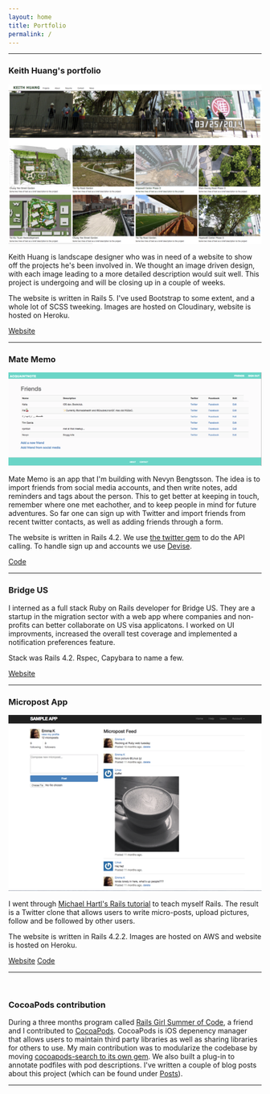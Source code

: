 ```yaml
---
layout: home
title: Portfolio
permalink: /
---
```


---

### Keith Huang's portfolio

<img src="/assets/images/keith_screenshot.png" alt="Keith Screenshot">

Keith Huang is landscape designer who was in need of a website to show off the projects he's been involved in. We thought an image driven design, with each image leading to a more detailed description would suit well. This project is undergoing and will be closing up in a couple of weeks.

The website is written in Rails 5. I've used Bootstrap to some extent, and a whole lot of SCSS tweeking. Images are hosted on Cloudinary, website is hosted on Heroku.

[Website](https://guarded-depths-52048.herokuapp.com/)

---

### Mate Memo

<img src="/assets/images/matememo_screenshot.png" alt="MateMemo Screenshot">

Mate Memo is an app that I'm building with Nevyn Bengtsson. The idea is to import friends from social media accounts, and then write notes, add reminders and tags about the person. This to get better at keeping in touch, remember where one met eachother, and to keep people in mind for future adventures. So far one can sign up with Twitter and import friends from recent twitter contacts, as well as adding friends through a form. 

The website is written in Rails 4.2. We use [the twitter gem](https://rubygems.org/gems/twitter) to do the API calling. To handle sign up and accounts we use [Devise](https://rubygems.org/gems/devise).

[Code](https://github.com/emkosz/acquaintnote)

---

### Bridge US

I interned as a full stack Ruby on Rails developer for Bridge US. They are a startup in the migration sector with a web app where companies and non-profits can better collaborate on US visa applicatons. I worked on UI improvments, increased the overall test coverage and implemented a notification preferences feature.

Stack was Rails 4.2. Rspec, Capybara to name a few.

[Website](https://www.bridge.us/)

---

### Micropost App

<img src="/assets/images/sampleapp_screenshot.png" alt="Sample App Screenshot">

I went through [Michael Hartl's Rails tutorial](https://www.railstutorial.org/) to teach myself Rails. The result is a Twitter clone that allows users to write micro-posts, upload pictures, follow and be followed by other users.

The website is written in Rails 4.2.2. Images are hosted on AWS and website is hosted on Heroku.

[Website](https://safe-plains-4274.herokuapp.com/) [Code](https://github.com/emkosz/sample_app)

---
<br>

### CocoaPods contribution

During a three months program called [Rails Girl Summer of Code](http://railsgirlssummerofcode.org/), a friend and I contributed to [CocoaPods](https://cocoapods.org/). CocoaPods is iOS depenency manager that allows users to maintain third party libraries as well as sharing libraries for others to use. My main contribution was to modularize the codebase by moving [cocoapods-search to its own gem](https://rubygems.org/gems/cocoapods-search). We also built a plug-in to annotate podfiles with pod descriptions. I've written a couple of blog posts about this project (which can be found under [Posts](/posts)).

---
<br>


